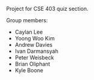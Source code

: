 Project for CSE 403 quiz section.

Group members:
- Caylan Lee
- Yoong Woo Kim
- Andrew Davies
- Ivan Darmansyah
- Peter Weisbeck
- Brian Oliphant
- Kyle Boone 
